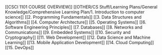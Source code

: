 [[CSCI 1101 COURSE OVERVIEW]]
[[OTHER/CS Stuff/Learning Plans/General Knowledge/Comprehensive Learning Plan/1. Introduction to computer science]]
[[2. Programming Fundamentals]]
[[3. Data Structures and Algorithms]]
[[4. Computer Architecture]]
[[5. Operating Systems]]
[[6. Software Engineering Principles]]
[[7. Databases]]
[[8. Networks and Communications]]
[[9. Embedded Systems]]
[[10. Security and Cryptography]]
[[11. Web Development]]
[[12. Data Science and Machine Learning]]
[[13. Mobile Application Development]]
[[14. Cloud Computing]]
[[15. DevOps]]

